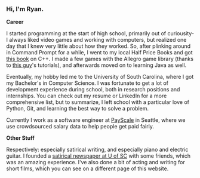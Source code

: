 ### Hi, I'm Ryan.

**Career**  

I started programming at the start of high school, primarily out of curiousity- I always liked video games and working with computers, but realized one day that I knew very little about how they worked. So, after plinking around in Command Prompt for a while, I went to my local Half Price Books and got [this book](https://www.amazon.com/Without-Fear-Beginners-Guide-Makes/dp/0134314301) on C++. I made a few games with the Allegro game library (thanks to [this guy](https://twitter.com/mikegeig?lang=en)'s tutorials), and afterwards moved on to learning Java as well.

Eventually, my hobby led me to the University of South Carolina, where I got my Bachelor's in Computer Science. I was fortunate to get a lot of development experience during school, both in research positions and internships. You can check out my resume or LinkedIn for a more comprehensive list, but to summarize, I left school with a particular love of Python, Git, and learning the best way to solve a problem.

Currently I work as a software engineer at [PayScale](https://payscale.com) in Seattle, where we use crowdsourced salary data to help people get paid fairly.

**Other Stuff**

Respectively: especially satirical writing, and especially piano and electric guitar. I founded a [satirical newspaper at U of SC](http://thirdspur.com) with some friends, which was an amazing experience. I've also done a bit of acting and writing for short films, which you can see on a different page of this website.

